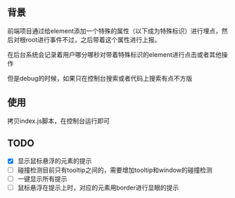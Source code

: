 
## 背景

前端项目通过给element添加一个特殊的属性（以下成为特殊标识）进行埋点，然后对根root进行事件不过，之后带着这个属性进行上报。

在后台系统会记录着用户哪分哪秒对带着特殊标识的element进行点击或者其他操作

但是debug的时候，如果只在控制台搜索或者代码上搜索有点不方版

## 使用

拷贝index.js脚本，在控制台运行即可


## TODO

- [x] 显示鼠标悬浮的元素的提示
- [ ] 碰撞检测目前只有tooltip之间的，需要增加tooltip和window的碰撞检测
- [ ] 一键显示所有提示
- [ ] 鼠标悬浮在提示上时，对应的元素用border进行显眼的提示
